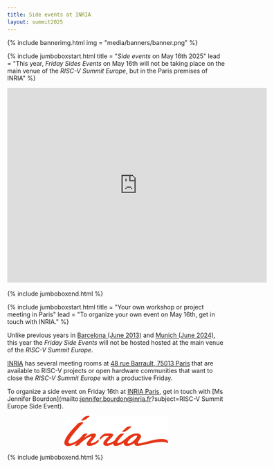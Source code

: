 ```yaml
---
title: Side events at INRIA
layout: summit2025
---
```


{% include bannerimg.html
    img = "media/banners/banner.png"
%}

{% include jumboboxstart.html
	title = "*Side events* on May 16th 2025"
	lead = "This year, *Friday Sides Events* on May 16th will not be taking place on the main venue of the *RISC-V Summit Europe*, but in the Paris premises of INRIA"
%}

<iframe src="https://www.google.com/maps/embed?pb=!1m18!1m12!1m3!1d2725.853340052354!2d2.343862076391585!3d48.82637250295927!2m3!1f0!2f0!3f0!3m2!1i1024!2i768!4f13.1!3m3!1m2!1s0x47e671975c391b55%3A0x898ec5cd93e997c2!2s48%20Rue%20Barrault%2C%2075013%20Paris!5e1!3m2!1sfr!2sfr!4v1739216032710!5m2!1sfr!2sfr" width="600" height="450" style="border:0;" allowfullscreen="" loading="lazy" referrerpolicy="no-referrer-when-downgrade"></iframe>

{% include jumboboxend.html %}

{% include jumboboxstart.html
	title = "Your own workshop or project meeting in Paris"
	lead = "To organize your own event on May 16th, get in touch with INRIA."
%}

Unlike previous years in [Barcelona (June
2013)](https://riscv-europe.org/summit/2023/side-events) and [Munich
(June 2024)](https://riscv-europe.org/summit/2024/sideevents), this
year the *Friday Side Events* will not be hosted hosted at the main
venue of the *RISC-V Summit Europe*.

[INRIA](https://www.inria.fr) has several meeting rooms at [48 rue
Barrault, 75013
Paris](https://www.openstreetmap.org/#map=19/48.826311/2.346010) that
are available to RISC-V projects or open hardware communities that
want to close the *RISC-V Summit Europe* with a productive Friday.

To organize a side event on Friday 16th at [INRIA
Paris](https://www.inria.fr/fr/centre-inria-de-paris), get in touch
with [Ms Jennifer Bourdon](mailto:jennifer.bourdon@inria.fr?subject=RISC-V Summit Europe Side Event).

<p align="center"><img src="media/logos/INRIA.svg" alt="INRIA logo" height="70"></p>

{% include jumboboxend.html %}
